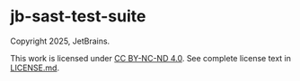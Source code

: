 # jb-sast-test-suite
Copyright 2025, JetBrains.

This work is licensed under [CC BY-NC-ND 4.0](https://creativecommons.org/licenses/by-nc-nd/4.0/). See complete license text in [LICENSE.md](/LICENSE.md).
